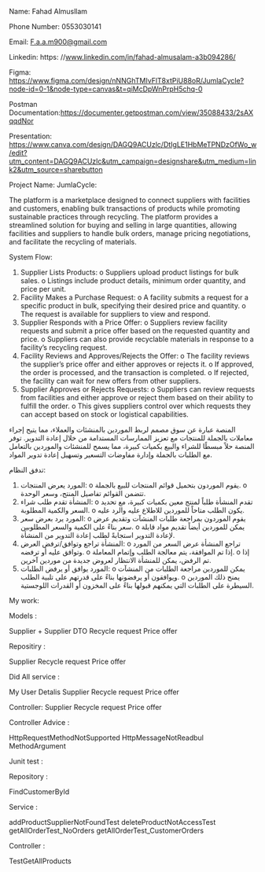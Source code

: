 Name: Fahad Almusllam

Phone Number: 0553030141

Email: F.a.a.m900@gmail.com

Linkedin: https: //www.linkedin.com/in/fahad-almusalam-a3b094286/


Figma: https://www.figma.com/design/nNNGhTMIvFlT8xtPiU88oR/JumlaCycle?node-id=0-1&node-type=canvas&t=qiMcDpWnPrpH5chq-0


Postman Documentation:https://documenter.getpostman.com/view/35088433/2sAXqqdNor


Presentation: https://www.canva.com/design/DAGQ9ACUzlc/DtIgLE1HbMeTPNDzOfWo_w/edit?utm_content=DAGQ9ACUzlc&utm_campaign=designshare&utm_medium=link2&utm_source=sharebutton


Project Name: JumlaCycle:

The platform is a marketplace designed to connect suppliers with facilities and customers, enabling bulk transactions of products while promoting sustainable practices through recycling. The platform provides a streamlined solution for buying and selling in large quantities, allowing facilities and suppliers to handle bulk orders, manage pricing negotiations, and facilitate the recycling of materials.

System Flow:
1.	Supplier Lists Products:
o	Suppliers upload product listings for bulk sales.
o	Listings include product details, minimum order quantity, and price per unit.
2.	Facility Makes a Purchase Request:
o	A facility submits a request for a specific product in bulk, specifying their desired price and quantity.
o	The request is available for suppliers to view and respond.
3.	Supplier Responds with a Price Offer:
o	Suppliers review facility requests and submit a price offer based on the requested quantity and price.
o	Suppliers can also provide recyclable materials in response to a facility’s recycling request.
4.	Facility Reviews and Approves/Rejects the Offer:
o	The facility reviews the supplier’s price offer and either approves or rejects it.
o	If approved, the order is processed, and the transaction is completed.
o	If rejected, the facility can wait for new offers from other suppliers.
5.	Supplier Approves or Rejects Requests:
o	Suppliers can review requests from facilities and either approve or reject them based on their ability to fulfill the order.
o	This gives suppliers control over which requests they can accept based on stock or logistical capabilities.


المنصة عبارة عن سوق مصمم لربط الموردين بالمنشئات والعملاء، مما يتيح إجراء معاملات بالجملة للمنتجات مع تعزيز الممارسات المستدامة من خلال إعادة التدوير. توفر المنصة حلاً مبسطًا للشراء والبيع بكميات كبيرة، مما يسمح للمنشئات والموردين بالتعامل مع الطلبات بالجملة وإدارة مفاوضات التسعير وتسهيل إعادة تدوير المواد.

تدفق النظام:
1.	المورد يعرض المنتجات:
o	يقوم الموردون بتحميل قوائم المنتجات للبيع بالجملة.
o	تتضمن القوائم تفاصيل المنتج، وسعر الوحدة.
2.	المنشأة تقدم طلب شراء:
o	تقدم المنشأة طلباً لمنتج معين بكميات كبيرة، مع تحديد السعر والكمية المطلوبة.
o	يكون الطلب متاحاً للموردين للاطلاع عليه والرد عليه.
3.	المورد يرد بعرض سعر:
o	يقوم الموردون بمراجعة طلبات المنشآت وتقديم عرض سعر بناءً على الكمية والسعر المطلوبين.
o	يمكن للموردين أيضاً تقديم مواد قابلة لإعادة التدوير استجابةً لطلب إعادة التدوير من المنشأة.
4.	المنشأة تراجع وتوافق/ترفض العرض:
o	تراجع المنشأة عرض السعر من المورد وتوافق عليه أو ترفضه.
o	إذا تم الموافقة، يتم معالجة الطلب وإتمام المعاملة.
o	إذا تم الرفض، يمكن للمنشأة الانتظار لعروض جديدة من موردين آخرين.
5.	المورد يوافق أو يرفض الطلبات:
o	يمكن للموردين مراجعة الطلبات من المنشآت ويوافقون أو يرفضونها بناءً على قدرتهم على تلبية الطلب.
o	يمنح ذلك الموردين السيطرة على الطلبات التي يمكنهم قبولها بناءً على المخزون أو القدرات اللوجستية.

My work:

Models :

Supplier + Supplier DTO
Recycle request 
Price offer

Repositiry :

Supplier
Recycle request 
Price offer 

Did All service :

My User Detalis 
Supplier
Recycle request 
Price offer 

Controller:
Supplier
Recycle request 
Price offer 

Controller Advice :

HttpRequestMethodNotSupported
HttpMessageNotReadbul 
MethodArgument 

Junit test :
	
Repository :

FindCustomerById 

Service :

addProductSupplierNotFoundTest
deleteProductNotAccessTest
getAllOrderTest_NoOrders 
getAllOrderTest_CustomerOrders 

Controller : 

TestGetAllProducts






